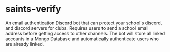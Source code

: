 # saints-verify
 An email authentication Discord bot that can protect your school's discord, and discord servers for clubs.  Requires users to send a school email address before getting access to other channels.  The bot will store all linked accounts in a Mongo Database and automatically authenticate users who are already linked.
